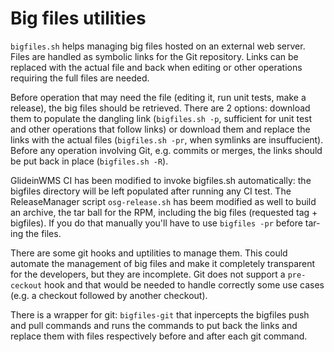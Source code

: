 Big files utilities
===================

`bigfiles.sh` helps managing big files hosted on an external web server.
Files are handled as symbolic links for the Git repository.
Links can be replaced with the actual file and back when editing or
other operations requiring the full files are needed.

Before operation that may need the file (editing it, run unit tests, make a release),
the big files should be retrieved. There are 2 options: download them to populate the dangling link 
(`bigfiles.sh -p`, sufficient for unit test and other operations that follow links) 
or download them and replace the links with the actual files 
(`bigfiles.sh -pr`, when symlinks are insuffucient).
Before any operation involving Git, e.g. commits or merges, the links should be put back 
in place (`bigfiles.sh -R`).

GlideinWMS CI has been modified to invoke bigfiles.sh automatically: 
the bigfiles directory will be left populated after running any CI test.
The ReleaseManager script `osg-release.sh` has beem modified as well to 
build an archive, the tar ball for the RPM, including the big files 
(requested tag + bigfiles). If you do that manually you'll have to use 
`bigfiles -pr` before tar-ing the files.

There are some git hooks and uptilities to manage them. This could automate
the management of big files and make it completely transparent for the developers,
but they are incomplete. Git does not support a `pre-ceckout` hook and that would be 
needed to handle correctly some use cases 
(e.g. a checkout followed by another checkout).

There is a wrapper for git: `bigfiles-git` that inpercepts the bigfiles push and pull commands
and runs the commands to put back the links and replace them with files
respectively before and after each git command.

